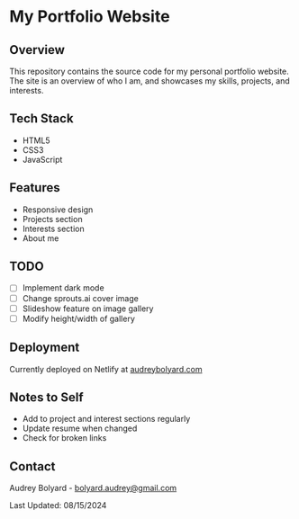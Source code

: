 # My Portfolio Website

## Overview
This repository contains the source code for my personal portfolio website. The site is an overview of who I am, and showcases my skills, projects, and interests.

## Tech Stack
- HTML5
- CSS3
- JavaScript

## Features
- Responsive design
- Projects section
- Interests section
- About me

## TODO
- [ ] Implement dark mode
- [ ] Change sprouts.ai cover image
- [ ] Slideshow feature on image gallery
- [ ] Modify height/width of gallery

## Deployment
Currently deployed on Netlify at [audreybolyard.com](https://audreybolyard.com)

## Notes to Self
- Add to project and interest sections regularly
- Update resume when changed
- Check for broken links

## Contact
Audrey Bolyard - [bolyard.audrey@gmail.com](mailto:bolyard.audrey@gmail.com)

Last Updated: 08/15/2024
